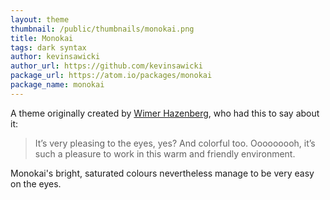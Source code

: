 ```yaml
---
layout: theme
thumbnail: /public/thumbnails/monokai.png
title: Monokai
tags: dark syntax
author: kevinsawicki
author_url: https://github.com/kevinsawicki
package_url: https://atom.io/packages/monokai
package_name: monokai
---
```


A theme originally created by [Wimer Hazenberg](http://www.monokai.nl/blog/2006/07/15/textmate-color-theme/), who had this to say about it:

> It’s very pleasing to the eyes, yes? And colorful too. Ooooooooh, it’s such a pleasure to work in this warm and friendly environment.

Monokai's bright, saturated colours nevertheless manage to be very easy on the eyes.
